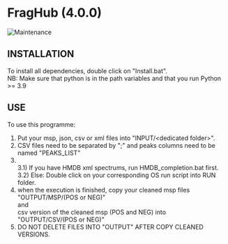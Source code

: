 # FragHub  (4.0.0)
![Maintenance](https://img.shields.io/badge/Maintained%3F-yes-green.svg)


## INSTALLATION

To install all dependencies, double click on "Install.bat".<br>
NB: Make sure that python is in the path variables and that you run Python >= 3.9<br>

## USE

To use this programme:

1) Put your msp, json, csv or xml files into "INPUT/\<dedicated folder\>".
2) CSV files need to be separated by ";" and peaks columns need to be named "PEAKS_LIST"<br>
3) <br>
    3.1) If you have HMDB xml spectrums, run HMDB_completion.bat first.<br>
    3.2) Else: Double click on your corresponding OS run script into RUN folder.<br>
4) when the execution is finished, copy your cleaned msp files <br>"OUTPUT/MSP/(POS or NEG)"<br>and<br>csv version of the cleaned msp (POS and NEG) into<br>"OUTPUT/CSV/(POS or NEG)"
5) DO NOT DELETE FILES INTO "OUTPUT" AFTER COPY CLEANED VERSIONS.
